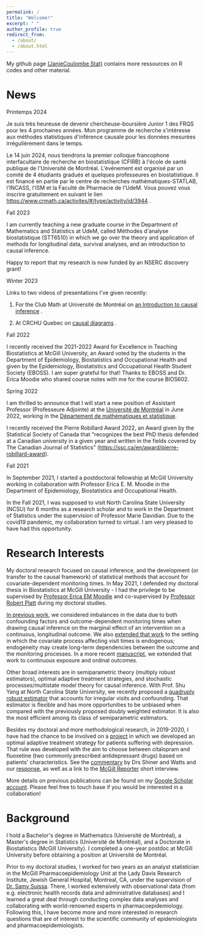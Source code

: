 ```yaml
---
permalink: /
title: "Welcome!"
excerpt: " "
author_profile: true
redirect_from: 
  - /about/
  - /about.html
---
```


My github page <a href="https://github.com/JanieCoulombeStat">(JanieCoulombe Stat)</a> contains more ressources on R codes and other material.

News
======

Printemps 2024

Je suis très heureuse de devenir chercheuse-boursière Junior 1 des FRQS pour les 4 prochaines années. Mon programme de recherche s'intéresse aux méthodes statistiques d'inférence causale pour les données mesurées irrégulièrement dans le temps. 

Le 14 juin 2024, nous tiendrons la premier colloque francophone interfacultaire de recherche en biostatistique (CFIRB) à l'école de santé publique de l'Université de Montréal. L'événement est organisé par un comité de 4 étudiants gradués et quelques professeures en biostatistique. Il est financé en partie par le centre de recherches mathématiques-STATLAB, l'INCASS, l'ISM et la Faculté de Pharmacie de l'UdeM. Vous pouvez vous inscrire gratuitement en suivant le lien https://www.crmath.ca/activites/#/type/activity/id/3944 .

Fall 2023

I am currently teaching a new graduate course in the Department of Mathematics and Statistics at UdeM, called Méthodes d'analyse biostatistique (STT6510) in which we go over the theory and application of methods for longitudinal data, survival analyses, and an introduction to causal inference.

Happy to report that my research is now funded by an NSERC discovery grant!

Winter 2023

Links to two videos of presentations I've given recently:

1. For the Club Math at Université de Montréal on <a href="https://www.youtube.com/watch?v=V0G6iSJHFwc"> an Introduction to causal inference</a> .

2. At CRCHU Quebec on <a href="https://www.youtube.com/watch?v=rSsb2NREEyE"> causal diagrams</a> .      

Fall 2022

I recently received the 2021-2022 Award for Excellence in Teaching Biostatistics at McGill University, an Award voted by the students in the Department of Epidemiology, Biostatistics and Occupational Health and given by the Epidemiology, Biostatistics and Occupational Health Student Society (EBOSS). I am super grateful for that! Thanks to EBOSS and Dr. Erica Moodie who shared course notes with me for the course BIOS602.

Spring 2022

I am thrilled to announce that I will start a new position of Assistant Professor (Professeure Adjointe) at the <a href="https://www.umontreal.ca/">Université de Montréal</a> in June 2022, working in the <a href="https://dms.umontreal.ca/fr/">Département de mathématiques et statistique</a>. 

I recently received the Pierre Robillard Award 2022, an Award given by the Statistical Society of Canada that "recognizes the best PhD thesis defended at a Canadian university in a given year and written in the fields covered by The Canadian Journal of Statistics" (https://ssc.ca/en/award/pierre-robillard-award). 

Fall 2021

In September 2021, I started a postdoctoral fellowship at McGill University working in collaboration with Professor Erica E. M. Moodie in the Department of Epidemiology, Biostatistics and Occupational Health.  

In the Fall 2021, I was supposed to visit North Carolina State University (NCSU) for 6 months as a research scholar and to work in the Department of Statistics under the supervision of Professor Marie Davidian. Due to the covid19 pandemic, my collaboration turned to virtual. I am very pleased to have had this opportunity.  

 
Research Interests
======

My doctoral research focused on causal inference, and the development (or transfer to the causal framework) of statistical methods that account for covariate-dependent monitoring times. In May 2021, I defended my doctoral thesis in Biostatistics at McGill University - I had the privilege to be supervised by <a href="https://www.ericamoodie.com/">Professor Erica EM Moodie</a> and co-supervised by <a href="https://www.mcgill.ca/epi-biostat-occh/robert-william-platt">Professor Robert Platt</a> during my doctoral studies. 

<a href="https://janiecoulombestat.github.io/publication/2020-04-25-paper-1-Weighted-Regression">In previous work</a>, we considered imbalances in the data due to both confounding factors and outcome-dependent monitoring times when drawing causal inference on the marginal effect of an intervention on a continuous, longitudinal outcome. We also <a href="https://projecteuclid.org/journals/annals-of-applied-statistics/volume-16/issue-3/Estimation-of-the-marginal-effect-of-antidepressants-on-body-mass/10.1214/21-AOAS1570.full">extended that work</a> to the setting in which the covariate process affecting visit times is endogenous; endogeneity may create long-term dependencies between the outcome and the monitoring processes. In a more recent <a href="https://onlinelibrary.wiley.com/doi/abs/10.1002/sim.9151">manuscript</a>, we extended that work to continuous exposure and ordinal outcomes. 

Other broad interests are in semiparametric theory (multiply robust estimators), optimal adaptive treatment strategies, and stochastic processes/multistate model theory for causal inference. With Prof. Shu Yang at North Carolina State University, we recently proposed a <a href="https://arxiv.org/pdf/2304.08987.pdf">quadruply robust estimator</a> that accounts for irregular visits and confounding. That estimator is flexible and has more opportunities to be unbiased when compared with the previously proposed doubly weighted estimator. It is also the most efficient among its class of semiparametric estimators.

Besides my doctoral and more methodological research, in 2019-2020, I have had the chance to be involved on a <a href="https://janiecoulombestat.github.io/publication/2020-10-08-paper-2-ADDrugs">project</a> in which we developed an optimal adaptive treatment strategy for patients suffering with depression. That rule was developed with the aim to choose between citalopram and fluoxetine (two commonly prescribed antidepressant drugs) based on patients' characteristics. See the <a href="https://academic.oup.com/aje/advance-article/doi/10.1093/aje/kwaa261/6028713?searchresult=1">commentary</a> by Drs Shiner and Watts and our <a href="https://janiecoulombestat.github.io/publication/2020-12-04-paper-3-Response-AD">response</a>, as well as a link to the  <a href="https://reporter.mcgill.ca/individual-patients-arent-average-patients-personalized-approaches-to-depression/">McGill Reporter</a> short interview.  

More details on previous publications can be found on my <a href="https://scholar.google.com/citations?user=UmVoZQwAAAAJ&hl=fr&oi=ao">Google Scholar account</a>. Please feel free to touch base if you would be interested in a collaboration!

Background
======

I hold a Bachelor's degree in Mathematics (Université de Montréal), a Master's degree in Statistics (Université de Montréal), and a Doctorate in Biostatistics (McGill University). I completed a one-year postdoc at McGill University before obtaining a position at Université de Montréal. 

Prior to my doctoral studies, I worked for two years as an analyst statistician in the McGill Pharmacoepidemiology Unit at the Lady Davis Research Institute, Jewish General Hospital, Montreal, CA, under the supervision of <a href="http://www.ladydavis.ca/fr/samysuissa">Dr. Samy Suissa</a>. There, I worked extensively with observational data (from e.g. electronic health records data and administrative databases) and I learned a great deal through conducting complex data analyses and collaborating with world-renowned experts in pharmacoepidemiology. Following this, I have become more and more interested in research questions that are of interest to the scientific community of epidemiologists and pharmacoepidemiologists. 
 

 
 
